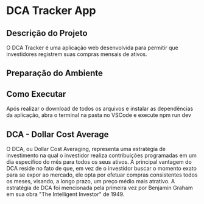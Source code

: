 # DCA Tracker App

## Descrição do Projeto
O DCA Tracker é uma aplicação web desenvolvida para permitir que investidores registrem suas compras mensais de ativos.

## Preparação do Ambiente


## Como Executar
Após realizar o download de todos os arquivos e instalar as dependências da aplicação, abra o terminal na pasta no VSCode e execute npm run dev

## DCA - Dollar Cost Average

O DCA, ou Dollar Cost Averaging, representa uma estratégia de investimento na qual o investidor realiza contribuições programadas em um dia específico do mês para todos os seus ativos. A principal vantagem do DCA reside no fato de que, em vez de o investidor buscar o momento exato para se expor ao mercado, ele opta por efetuar compras consistentes todos os meses, visando, a longo prazo, um preço médio mais atrativo. A estratégia de DCA foi mencionada pela primeira vez por Benjamin Graham em sua obra "The Intelligent Investor" de 1949.